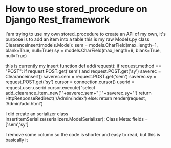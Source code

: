 
# How to use stored_procedure on Django Rest_framework

I'am trying to use my own stored_procedure to create an API of my own, it's purpose is to add an item into a table
this is my raw Models.py
class Clearanceinsert(models.Model):
    sem = models.CharField(max_length=1, blank=True, null=True)
    sy = models.CharField(max_length=9, blank=True, null=True)

this is currently my insert function
def add(request):
    if request.method == "POST":
        if request.POST.get('sem') and request.POST.get('sy')
            saverec = Clearanceinsert()
            saverec.sem = request.POST.get('sem')
            saverec.sy = request.POST.get('sy')
            cursor = connection.cursor()
            userid = request.user.userid
            cursor.execute("select add_clearance_item_new('"+saverec.sem+"','"+saverec.sy+"')
            return HttpResponseRedirect('/Admin/index')
    else:
        return render(request, 'Admin/add.html')

I did create an serializer
class InsertItemSerialize(serializers.ModelSerializer):
    Class Meta:
    fields = ['sem','sy']

I remove some column so the code is shorter and easy to read, but this is basically it

        